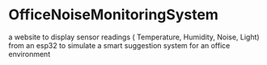 # OfficeNoiseMonitoringSystem
a website to display sensor readings ( Temperature, Humidity, Noise, Light) from an esp32 to simulate a smart suggestion system for an office environment
